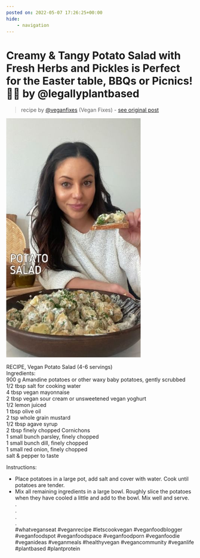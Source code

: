 ```yaml
---
posted on: 2022-05-07 17:26:25+00:00
hide:
    - navigation
---
```


# Creamy & Tangy Potato Salad with Fresh Herbs and Pickles is Perfect for the Easter table, BBQs or Picnics!🥰🥔 by @legallyplantbased 

> recipe by [@veganfixes](https://www.instagram.com/veganfixes/) 
(Vegan Fixes) - [see original post](https://instagram.com/p/CdQ96gPJjvz)

![](../img/veganfixes_07-05-2022_1705.png)

  
RECIPE, Vegan Potato Salad (4-6 servings)  
Ingredients:  
900 g Amandine potatoes or other waxy baby potatoes, gently scrubbed  
1/2 tbsp salt for cooking water  
4 tbsp vegan mayonnaise   
2 tbsp vegan sour cream or unsweetened vegan yoghurt  
1/2 lemon juiced  
1 tbsp olive oil  
2 tsp whole grain mustard  
1/2 tbsp agave syrup   
2 tbsp finely chopped Cornichons  
1 small bunch parsley, finely chopped  
1 small bunch dill, finely chopped  
1 small red onion, finely chopped  
salt & pepper to taste  
  
Instructions:  
- Place potatoes in a large pot, add salt and cover with water. Cook until potatoes are tender.  
- Mix all remaining ingredients in a large bowl. Roughly slice the potatoes when they have cooled a little and add to the bowl. Mix well and serve.  
.  
.  
.  
.  
\#whatveganseat \#veganrecipe \#letscookvegan \#veganfoodblogger \#veganfoodspot \#veganfoodspace \#veganfoodporn \#veganfoodie \#veganideas \#veganmeals \#healthyvegan \#vegancommunity \#veganlife \#plantbased \#plantprotein   